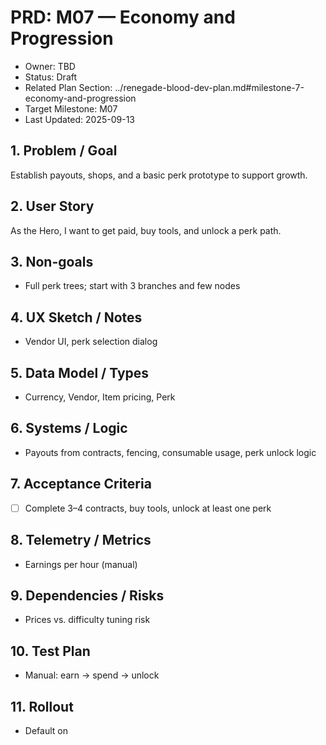 # PRD: M07 — Economy and Progression

- Owner: TBD
- Status: Draft
- Related Plan Section: ../renegade-blood-dev-plan.md#milestone-7-economy-and-progression
- Target Milestone: M07
- Last Updated: 2025-09-13

## 1. Problem / Goal

Establish payouts, shops, and a basic perk prototype to support growth.

## 2. User Story

As the Hero, I want to get paid, buy tools, and unlock a perk path.

## 3. Non-goals

- Full perk trees; start with 3 branches and few nodes

## 4. UX Sketch / Notes

- Vendor UI, perk selection dialog

## 5. Data Model / Types

- Currency, Vendor, Item pricing, Perk

## 6. Systems / Logic

- Payouts from contracts, fencing, consumable usage, perk unlock logic

## 7. Acceptance Criteria

- [ ] Complete 3–4 contracts, buy tools, unlock at least one perk

## 8. Telemetry / Metrics

- Earnings per hour (manual)

## 9. Dependencies / Risks

- Prices vs. difficulty tuning risk

## 10. Test Plan

- Manual: earn → spend → unlock

## 11. Rollout

- Default on
